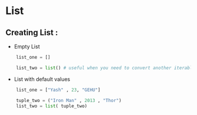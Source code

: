 # List

## Creating List : 

* Empty List 
```python
    list_one = []

    list_two = list() # useful when you need to convert another iterable to a list
```
* List with default values
```python
    list_one = ["Yash" , 23, "GEHU"]

    tuple_two = ("Iron Man" , 2013 , "Thor")    
    list_two = list( tuple_two)
```
